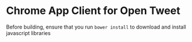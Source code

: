 # Chrome App Client for Open Tweet

Before building, ensure that you run `bower install` to download and install javascript libraries